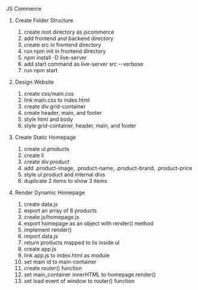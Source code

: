 JS Commerce

1. Create Folder Structure
   1. create root directory as jscommerce
   2. add frontend and backend directory
   3. create src in frontend directory
   4. run npm init in frontend directory
   5. npm install -D live-server
   6. add start command as live-server src --verbose
   7. run npm start

2. Design Website
   1. create css/main.css
   2. link main.css to index.html
   3. create div.grid-container
   4. create header, main, and footer
   5. style html and body
   6. style grid-container, header, main, and footer

3. Create Static Homepage
   1. create ul.products
   2. create li
   3. create div.product
   4. add .product-image, .product-name, .product-brand, .product-price
   5. style ul.product and internal divs
   6. duplicate 2 items to show 3 items

4. Render Dynamic Homepage
   1. create data.js
   2. export an array of 6 products
   3. create js/homepage.js
   4. export homepage as an object with render() method
   5. implement render()
   6. import data.js
   7. return products mapped to lis inside ul
   8. create app.js
   9. link app.js to index.html as module
   10. set main id to main-container
   11. create router() function
   12. set main_container innerHTML to homepage.render()
   13. set load event of window to router() function